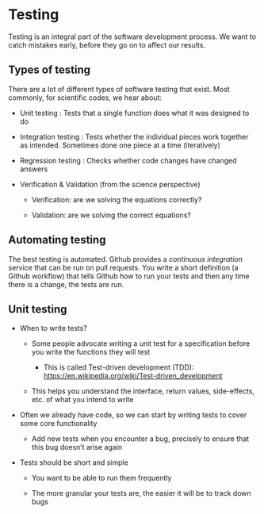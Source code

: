 # Testing

Testing is an integral part of the software development process.  We want to catch
mistakes early, before they go on to affect our results.

## Types of testing

There are a lot of different types of software testing that exist.
Most commonly, for scientific codes, we hear about:

* Unit testing : Tests that a single function does what it was designed to do

* Integration testing : Tests whether the individual pieces work together as intended.
  Sometimes done one piece at a time (iteratively)

* Regression testing : Checks whether code changes have changed answers

* Verification & Validation (from the science perspective)

  * Verification: are we solving the equations correctly?

  * Validation: are we solving the correct equations?

## Automating testing

The best testing is automated.  Github provides a *continuous integration* service that can
be run on pull requests.  You write a short definition (a Github workflow) that tells Github
how to run your tests and then any time there is a change, the tests are run.

## Unit testing

* When to write tests?

  * Some people advocate writing a unit test for a specification
    before you write the functions they will test

    * This is called Test-driven development (TDD):
      https://en.wikipedia.org/wiki/Test-driven_development

  * This helps you understand the interface, return values,
    side-effects, etc. of what you intend to write

* Often we already have code, so we can start by writing tests to
  cover some core functionality

  * Add new tests when you encounter a bug, precisely to ensure that
    this bug doesn’t arise again

* Tests should be short and simple

  * You want to be able to run them frequently

  * The more granular your tests are, the easier it will be to track down bugs



